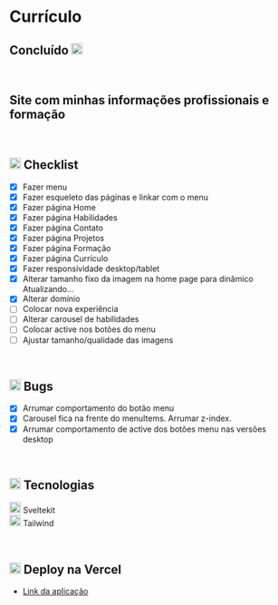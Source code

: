 # Currículo

## Concluído <img src="https://cdn-icons-png.flaticon.com/512/4315/4315445.png" width="20" />

</br>

## Site com minhas informações profissionais e formação

</br>

## <img src="https://cdn-icons-png.flaticon.com/24/2666/2666505.png" width="20" /> Checklist

- [x] Fazer menu
- [x] Fazer esqueleto das páginas e linkar com o menu
- [x] Fazer página Home
- [x] Fazer página Habilidades
- [x] Fazer página Contato
- [x] Fazer página Projetos
- [x] Fazer página Formação
- [x] Fazer página Currículo
- [x] Fazer responsividade desktop/tablet
- [x] Alterar tamanho fixo da imagem na home page para dinâmico
Atualizando...
- [x] Alterar domínio
- [ ] Colocar nova experiência
- [ ] Alterar carousel de habilidades
- [ ] Colocar active nos botões do menu
- [ ] Ajustar tamanho/qualidade das imagens

</br>

## <img src="https://cdn-icons-png.flaticon.com/24/3095/3095113.png" width="20" /> Bugs

- [x] Arrumar comportamento do botão menu
- [x] Carousel fica na frente do menuItems. Arrumar z-index.
- [x] Arrumar comportamento de active dos botões menu nas versões desktop

</br>

## <img src="https://cdn-icons-png.flaticon.com/24/2276/2276313.png" width="20" /> Tecnologias

<img src="https://svelte.dev/favicon.png" width="20"> Sveltekit
</br>
<img src="https://avatars.githubusercontent.com/u/67109815?s=280&v=4" width="20"> Tailwind

</br>

## <img src="https://cdn-icons-png.flaticon.com/24/5050/5050273.png" width="20" /> Deploy na Vercel

- [Link da aplicação](https://ana-vollu.vercel.app/)
